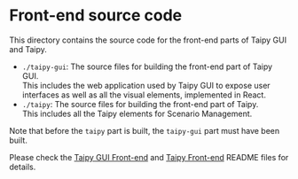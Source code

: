 # Front-end source code

This directory contains the source code for the front-end parts of Taipy GUI and Taipy.

- `./taipy-gui`: The source files for building the front-end part of Taipy GUI.<br/>
  This includes the web application used by Taipy GUI to expose user interfaces as
  well as all the visual elements, implemented in React.
- `./taipy`: The source files for building the front-end part of Taipy.<br/>
  This includes all the Taipy elements for Scenario Management.

Note that before the `taipy` part is built, the `taipy-gui` part must have been built.

Please check the [Taipy GUI Front-end](taipy-gui/README.md) and [Taipy Front-end](taipy/README.md)
README files for details.
